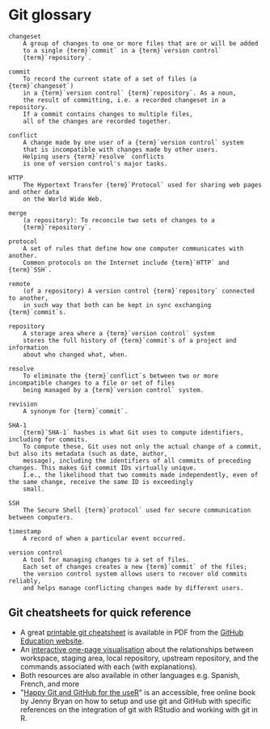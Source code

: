 # Git glossary

```{glossary}
changeset
    A group of changes to one or more files that are or will be added
    to a single {term}`commit` in a {term}`version control`
    {term}`repository`.

commit
    To record the current state of a set of files (a {term}`changeset`)
    in a {term}`version control` {term}`repository`. As a noun,
    the result of committing, i.e. a recorded changeset in a repository.
    If a commit contains changes to multiple files,
    all of the changes are recorded together.

conflict
    A change made by one user of a {term}`version control` system
    that is incompatible with changes made by other users.
    Helping users {term}`resolve` conflicts
    is one of version control's major tasks.

HTTP
    The Hypertext Transfer {term}`Protocol` used for sharing web pages and other data
    on the World Wide Web.

merge
    (a repository): To reconcile two sets of changes to a
    {term}`repository`.

protocol
    A set of rules that define how one computer communicates with another.
    Common protocols on the Internet include {term}`HTTP` and {term}`SSH`.

remote
    (of a repository) A version control {term}`repository` connected to another,
    in such way that both can be kept in sync exchanging {term}`commit`s.

repository
    A storage area where a {term}`version control` system
    stores the full history of {term}`commit`s of a project and information
    about who changed what, when.

resolve
    To eliminate the {term}`conflict`s between two or more incompatible changes to a file or set of files
    being managed by a {term}`version control` system.

revision
    A synonym for {term}`commit`.

SHA-1
    {term}`SHA-1` hashes is what Git uses to compute identifiers, including for commits.
    To compute these, Git uses not only the actual change of a commit, but also its metadata (such as date, author,
    message), including the identifiers of all commits of preceding changes. This makes Git commit IDs virtually unique.
    I.e., the likelihood that two commits made independently, even of the same change, receive the same ID is exceedingly
    small.

SSH
    The Secure Shell {term}`protocol` used for secure communication between computers.

timestamp
    A record of when a particular event occurred.

version control
    A tool for managing changes to a set of files.
    Each set of changes creates a new {term}`commit` of the files;
    the version control system allows users to recover old commits reliably,
    and helps manage conflicting changes made by different users.

```

## Git cheatsheets for quick reference

* A great [printable git cheatsheet](https://education.github.com/git-cheat-sheet-education.pdf) is available in PDF from the
[GitHub Education website](https://education.github.com/).
* An [interactive one-page visualisation](http://ndpsoftware.com/git-cheatsheet.html)
    about the relationships between workspace, staging area, local repository, upstream repository, and the commands associated with each (with explanations).
* Both resources are also available in other languages e.g. Spanish, French, and more
* "[Happy Git and GitHub for the useR](http://happygitwithr.com)" is an accessible, free online book by Jenny Bryan on how to setup and use git and GitHub with specific references on the integration of git with RStudio and working with git in R.
